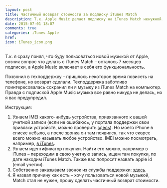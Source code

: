 ```yaml
---
layout: post
title: Частичный возврат стоимости за подписку iTunes Match
description: Т.к. Apple Music делает подписку на iTunes Match ненужной, я решил запросить возврат средств
date: 2015-07-01 18:07
comments: true
categories: iTunes Apple
href: 
icon: iTunes_icon.png
---
```

Т.к. я сразу понял, что буду пользоваться новой музыкой от Apple, возник вопрос что делать с iTunes Match – осталось 7 месяцев подписки, а Apple Music включает в себя его функциональность.

Позвонил в техподдержку – пришлось некоторое время повисеть на телефоне, но возврат сделали. Техподдержка заботливо поинтересовалась сохранил ли я музыку из iTunes Match на компьютер. Правда с подпиской Apple Music музыка все равно никуда не делась, но я вас предупредил.

Инструкция:

1. Узнаем IMEI какого-нибудь устройства, привязанного к вашей учетной записи (если не ошибаюсь, у портала поддержки свои привязки устройств, можно проверить [здесь](https://getsupport.apple.com/GetproductgroupList.action)). Но моего iPhone в списке небыло, а после звонка он там появился, так что скорее всего можно называть любое устройство. IMEI можно посмотреть, например, [в iTunes](https://support.apple.com/ru-ru/HT204073).
2. Узнаем идентификатор покупки. Найти его можно, например в iTunes – переходим в свою учетную запись, ищем там покупки, по дате находим iTunes Match. Также вас попросят назвать apple id (email учетки).
3. Собственно заказываем звонок из службы поддержки: [здесь](https://www.apple.com/ru/support/contact/).
4. Я назвал причину как есть – хочу пользоваться новой музыкой, Match стал не нужен, прошу сделать частичный возврат стоимости.